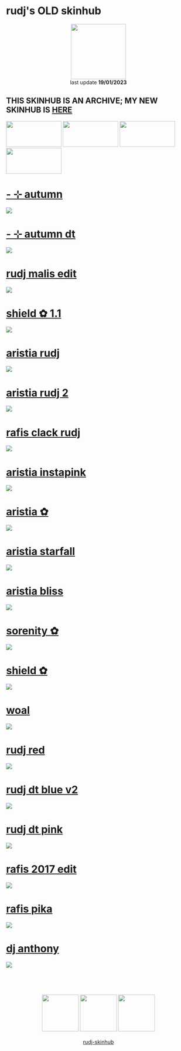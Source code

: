 # rudj's OLD skinhub
<p align="center">
<a href="https://osu.ppy.sh/users/11592896">
  <img src="https://a.ppy.sh/11592896"  
       width="150"
       height="150"></a>
<br>
last update <b>19/01/2023</b>
</p>

## THIS SKINHUB IS AN ARCHIVE; MY NEW SKINHUB IS <a href="rudj.md"><b>HERE</b></a>

<a href="https://github.com/rudjx3/skins/blob/main/README.md">
<img src="https://i.imgur.com/Pr3zA1H.png"
       width="151" 
       height="70"/></a>

<a href="https://www.youtube.com/watch?v=kbbgypvGPgM">
<img src="https://i.imgur.com/uDyKiLi.png"
       width="151" 
       height="70"/></a>

<a href="https://github.com/ryancranie/skinhub/blob/tyfh/aeshub.md">
<img src="https://i.imgur.com/WPSNbSx.png"
       width="151" 
       height="70"/></a>

<a href="https://github.com/ryancranie/skinhub/blob/tyfh/aeshub.md">
<img src="https://i.imgur.com/nnkLwEo.png" 
       width="151" 
       height="70"/></a>

# [- ⊹ autumn](https://github.com/ryancranie/skinhub/raw/tyfh/player/rudj_old/-%20%E2%8A%B9%20autumn.osk)
[![](https://i.imgur.com/7uSegch.png)](https://github.com/ryancranie/skinhub/raw/tyfh/player/rudj_old/-%20%E2%8A%B9%20autumn.osk)

# [- ⊹ autumn dt](https://github.com/ryancranie/skinhub/raw/tyfh/player/rudj_old/-%20%E2%8A%B9%20autumn%20dt.osk)
[![](https://i.imgur.com/Ufi91UN.png)](https://github.com/ryancranie/skinhub/raw/tyfh/player/rudj_old/-%20%E2%8A%B9%20autumn%20dt.osk)

# [rudj malis edit](https://github.com/ryancranie/skinhub/raw/tyfh/player/rudj_old/rudj%20malis%20edit.osk)
[![](https://osu.ppy.sh/ss/18350711/d19a)](https://github.com/ryancranie/skinhub/raw/tyfh/player/rudj_old/rudj%20malis%20edit.osk)

# [shield ✿ 1.1](https://github.com/ryancranie/skinhub/raw/tyfh/player/rudj_old/shield%20%E2%9C%BF%201.1.osk)
[![](https://osu.ppy.sh/ss/18205149/2804)](https://github.com/ryancranie/skinhub/raw/tyfh/player/rudj_old/shield%20%E2%9C%BF%201.1.osk)

# [aristia rudj](https://github.com/ryancranie/skinhub/raw/tyfh/player/rudj_old/aristia%20rudj.osk)
[![](https://osu.ppy.sh/ss/18100588/d2cd)](https://github.com/ryancranie/skinhub/raw/tyfh/player/rudj_old/aristia%20rudj.osk)

# [aristia rudj 2](https://github.com/ryancranie/skinhub/raw/tyfh/player/rudj_old/aristia%20rudj%202.osk)
[![](https://osu.ppy.sh/ss/18205122/d7bb)](https://github.com/ryancranie/skinhub/raw/tyfh/player/rudj_old/aristia%20rudj%202.osk)

# [rafis clack rudj](https://github.com/ryancranie/skinhub/raw/tyfh/player/rudj_old/rafis%20clack%20rudj.osk)
[![](https://osu.ppy.sh/ss/18336094/00a3)](https://github.com/ryancranie/skinhub/raw/tyfh/player/rudj_old/rafis%20clack%20rudj.osk)

# [aristia instapink](https://github.com/ryancranie/skinhub/raw/tyfh/player/rudj_old/aristia%20instapink.osk)
[![](https://osu.ppy.sh/ss/17981062/fc28)](https://github.com/ryancranie/skinhub/raw/tyfh/player/rudj_old/aristia%20instapink.osk)

# [aristia ✿](https://github.com/ryancranie/skinhub/raw/tyfh/player/rudj_old/aristia%20%E2%9C%BF.osk)
[![](https://cdn.discordapp.com/attachments/830112595854884925/979755482862456882/screenshot361.jpg)](https://github.com/ryancranie/skinhub/raw/tyfh/player/rudj_old/aristia%20%E2%9C%BF.osk)

# [aristia starfall](https://github.com/ryancranie/skinhub/raw/tyfh/player/rudj_old/aristia%20starfall.osk)
[![](https://osu.ppy.sh/ss/18127462/f670)](https://github.com/ryancranie/skinhub/raw/tyfh/player/rudj_old/aristia%20starfall.osk)

# [aristia bliss](https://github.com/ryancranie/skinhub/raw/tyfh/player/rudj_old/aristia%20bliss.osk)
[![](https://osu.ppy.sh/ss/18205120/6b98)](https://github.com/ryancranie/skinhub/raw/tyfh/player/rudj_old/aristia%20bliss.osk)

# [sorenity ✿](https://github.com/ryancranie/skinhub/raw/tyfh/player/rudj_old/sorenity%20%E2%9C%BF.osk)
[![](https://i.imgur.com/fkmo1k2.png)](https://github.com/ryancranie/skinhub/raw/tyfh/player/rudj_old/sorenity%20%E2%9C%BF.osk)

# [shield ✿](https://github.com/ryancranie/skinhub/raw/tyfh/player/rudj_old/shield%20%E2%9C%BF.osk)
[![](https://i.imgur.com/RB0snK1.png)](https://github.com/ryancranie/skinhub/raw/tyfh/player/rudj_old/shield%20%E2%9C%BF.osk)

# [woal](https://github.com/ryancranie/skinhub/raw/tyfh/player/rudj_old/woal.osk)
[![](https://i.imgur.com/f0RCrcz.png)](https://github.com/ryancranie/skinhub/raw/tyfh/player/rudj_old/woal.osk)

# [rudj red](https://github.com/ryancranie/skinhub/raw/tyfh/player/rudj_old/rudj%20red.osk)
[![](https://osu.ppy.sh/ss/18205147/a14c)](https://github.com/ryancranie/skinhub/raw/tyfh/player/rudj_old/rudj%20red.osk)

# [rudj dt blue v2](https://github.com/ryancranie/skinhub/raw/tyfh/player/rudj_old/-%20rudj%20dt%20blue%20v2.osk)
[![](https://osu.ppy.sh/ss/17928170/990f)](https://github.com/ryancranie/skinhub/raw/tyfh/player/rudj_old/-%20rudj%20dt%20blue%20v2.osk)

# [rudj dt pink](https://github.com/ryancranie/skinhub/raw/tyfh/player/rudj_old/-%20rudj%20dt%20pink.osk)
[![](https://osu.ppy.sh/ss/17928162/0e12)](https://github.com/ryancranie/skinhub/raw/tyfh/player/rudj_old/-%20rudj%20dt%20pink.osk)

# [rafis 2017 edit](https://github.com/ryancranie/skinhub/raw/tyfh/player/rudj_old/rafis%202017%20edit.osk)
[![](https://osu.ppy.sh/ss/18205132/4047)](https://github.com/ryancranie/skinhub/raw/tyfh/player/rudj_old/rafis%202017%20edit.osk)

# [rafis pika](https://github.com/ryancranie/skinhub/raw/tyfh/player/rudj_old/rafis%20pika.osk)
[![](https://osu.ppy.sh/ss/18205134/ccd8)](https://github.com/ryancranie/skinhub/raw/tyfh/player/rudj_old/rafis%20pika.osk)

# [dj anthony](https://github.com/ryancranie/skinhub/raw/tyfh/player/rudj_old/dj%20anthony.osk)
[![](https://osu.ppy.sh/ss/18205128/7f1c)](https://github.com/ryancranie/skinhub/raw/tyfh/player/rudj_old/dj%20anthony.osk)

#
<p align="center">
  <br></br>
  <a href="https://www.twitch.tv/rudj_">
  <img src="https://i.imgur.com/HM030lk.png" 
       width="100" 
       height="100"></a>
  <a href="https://www.youtube.com/channel/UCUFXZiWmZ9in66cgLsXi-xw">
  <img src="https://i.imgur.com/YWbDUUy.png"  
       width="100" 
       height="100"></a>
  <a href="https://twitter.com/rudj_">
  <img src="https://i.imgur.com/PUQ5uWf.png" 
       width="100" 
       height="100"></a>
  <br></br>
  <a href="README.md">rudj-skinhub</a>
 </p>

